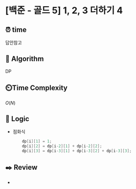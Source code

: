 # [백준 - 골드 5] 1, 2, 3 더하기 4
 
## ⏰  **time**
답안참고

## :pushpin: **Algorithm**
DP

## ⏲️**Time Complexity**
$O(N)$

## :round_pushpin: **Logic**
- 점화식
    ```c++
        dp[i][1] = 1;
        dp[i][2] = dp[i-2][1] + dp[i-2][2];
        dp[i][3] = dp[i-3][1] + dp[i-3][2] + dp[i-3][3];
    ```
## :black_nib: **Review**
- 